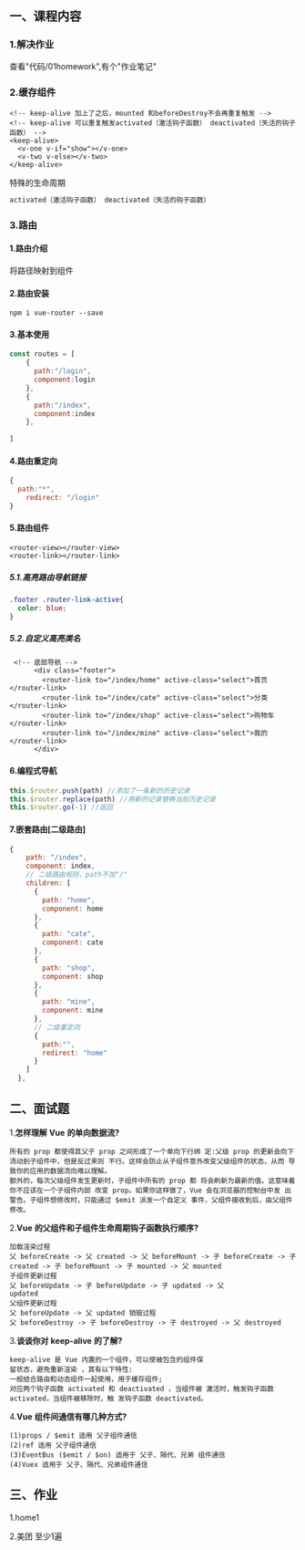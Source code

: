 ## 一、课程内容

### 1.解决作业

查看"代码/01homework",有个"作业笔记"



### 2.缓存组件

```vue
<!-- keep-alive 加上了之后，mounted 和beforeDestroy不会再重复触发 -->
<!-- keep-alive 可以重复触发activated（激活钩子函数） deactivated（失活的钩子函数） -->
<keep-alive>
  <v-one v-if="show"></v-one>
  <v-two v-else></v-two>
</keep-alive>
```

特殊的生命周期

```js
activated（激活钩子函数） deactivated（失活的钩子函数）
```



### 3.路由

#### 1.路由介绍

将路径映射到组件

#### 2.路由安装

```
npm i vue-router --save
```

#### 3.基本使用

```js
const routes = [
    {
      path:"/login",
      component:login
    },
    {
      path:"/index",
      component:index
    },
    
]
```



#### 4.路由重定向

```js
{
  path:"*",
    redirect: "/login"
}
```

#### 5.路由组件

```vue
<router-view></router-view>
<router-link></router-link>
```

##### 5.1.高亮路由导航链接

```css
.footer .router-link-active{
  color: blue;
}
```

##### 5.2.自定义高亮类名

```vue
 <!-- 底部导航 -->
      <div class="footer">
        <router-link to="/index/home" active-class="select">首页</router-link>
        <router-link to="/index/cate" active-class="select">分类</router-link>
        <router-link to="/index/shop" active-class="select">购物车</router-link>
        <router-link to="/index/mine" active-class="select">我的</router-link>
      </div>
```

#### 6.编程式导航

```js
this.$router.push(path) //添加了一条新的历史记录
this.$router.replace(path) //用新的记录替换当前历史记录
this.$router.go(-1) //返回
```

#### 7.嵌套路由[二级路由]

```js
{
    path: "/index",
    component: index,
    // 二级路由规则，path不加"/"
    children: [
      {
        path: "home",
        component: home
      },
      {
        path: "cate",
        component: cate
      },
      {
        path: "shop",
        component: shop
      },
      {
        path: "mine",
        component: mine
      },
      // 二级重定向
      {
        path:"",
        redirect: "home"
      }
    ]
  },
```



## 二、面试题

1.**怎样理解** **Vue** **的单向数据流?**

```
所有的 prop 都使得其父子 prop 之间形成了一个单向下行绑 定:父级 prop 的更新会向下流动到子组件中，但是反过来则 不行。这样会防止从子组件意外改变父级组件的状态，从而 导致你的应用的数据流向难以理解。
额外的，每次父级组件发生更新时，子组件中所有的 prop 都 将会刷新为最新的值。这意味着你不应该在一个子组件内部 改变 prop。如果你这样做了，Vue 会在浏览器的控制台中发 出警告。子组件想修改时，只能通过 $emit 派发一个自定义 事件，父组件接收到后，由父组件修改。
```

2.**Vue** **的父组件和子组件生命周期钩子函数执行顺序?**

```
加载渲染过程
父 beforeCreate -> 父 created -> 父 beforeMount -> 子 beforeCreate -> 子 created -> 子 beforeMount -> 子 mounted -> 父 mounted
子组件更新过程
父 beforeUpdate -> 子 beforeUpdate -> 子 updated -> 父
updated
父组件更新过程
父 beforeUpdate -> 父 updated 销毁过程
父 beforeDestroy -> 子 beforeDestroy -> 子 destroyed -> 父 destroyed

```

3.**谈谈你对** **keep-alive** **的了解?**

```
keep-alive 是 Vue 内置的一个组件，可以使被包含的组件保
留状态，避免重新渲染 ，其有以下特性:
一般结合路由和动态组件一起使用，用于缓存组件; 
对应两个钩子函数 activated 和 deactivated ，当组件被 激活时，触发钩子函数 activated，当组件被移除时，触 发钩子函数 deactivated。
```

4.**Vue** **组件间通信有哪几种方式?**

```
(1)props / $emit 适用 父子组件通信
(2)ref 适用 父子组件通信
(3)EventBus ($emit / $on) 适用于 父子、隔代、兄弟 组件通信
(4)Vuex 适用于 父子、隔代、兄弟组件通信
```



## 三、作业

1.home1

2.美团 至少1遍





